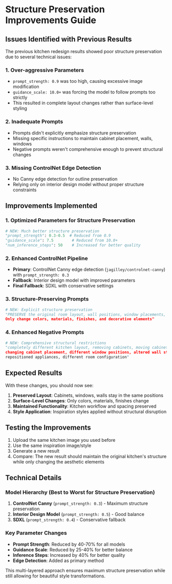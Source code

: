 # Structure Preservation Improvements Guide

## Issues Identified with Previous Results

The previous kitchen redesign results showed poor structure preservation due to several technical issues:

### 1. **Over-aggressive Parameters**
- `prompt_strength: 0.9` was too high, causing excessive image modification
- `guidance_scale: 10.0+` was forcing the model to follow prompts too strictly
- This resulted in complete layout changes rather than surface-level styling

### 2. **Inadequate Prompts**
- Prompts didn't explicitly emphasize structure preservation
- Missing specific instructions to maintain cabinet placement, walls, windows
- Negative prompts weren't comprehensive enough to prevent structural changes

### 3. **Missing ControlNet Edge Detection**
- No Canny edge detection for outline preservation
- Relying only on interior design model without proper structure constraints

## Improvements Implemented

### 1. **Optimized Parameters for Structure Preservation**
```python
# NEW: Much better structure preservation
"prompt_strength": 0.3-0.5  # Reduced from 0.9
"guidance_scale": 7.5        # Reduced from 10.0+
"num_inference_steps": 50    # Increased for better quality
```

### 2. **Enhanced ControlNet Pipeline**
- **Primary**: ControlNet Canny edge detection (`jagilley/controlnet-canny`) with `prompt_strength: 0.3`
- **Fallback**: Interior design model with improved parameters
- **Final Fallback**: SDXL with conservative settings

### 3. **Structure-Preserving Prompts**
```python
# NEW: Explicit structure preservation
"PRESERVE the original room layout, wall positions, window placements, and cabinet structure. 
Only change colors, materials, finishes, and decorative elements"
```

### 4. **Enhanced Negative Prompts**
```python
# NEW: Comprehensive structural restrictions
"completely different kitchen layout, removing cabinets, moving cabinets, 
changing cabinet placement, different window positions, altered wall structure, 
repositioned appliances, different room configuration"
```

## Expected Results

With these changes, you should now see:

1. **Preserved Layout**: Cabinets, windows, walls stay in the same positions
2. **Surface-Level Changes**: Only colors, materials, finishes change
3. **Maintained Functionality**: Kitchen workflow and spacing preserved
4. **Style Application**: Inspiration styles applied without structural disruption

## Testing the Improvements

1. Upload the same kitchen image you used before
2. Use the same inspiration image/style
3. Generate a new result
4. Compare: The new result should maintain the original kitchen's structure while only changing the aesthetic elements

## Technical Details

### Model Hierarchy (Best to Worst for Structure Preservation)
1. **ControlNet Canny** (`prompt_strength: 0.3`) - Maximum structure preservation
2. **Interior Design Model** (`prompt_strength: 0.5`) - Good balance
3. **SDXL** (`prompt_strength: 0.4`) - Conservative fallback

### Key Parameter Changes
- **Prompt Strength**: Reduced by 40-70% for all models
- **Guidance Scale**: Reduced by 25-40% for better balance
- **Inference Steps**: Increased by 40% for better quality
- **Edge Detection**: Added as primary method

This multi-layered approach ensures maximum structure preservation while still allowing for beautiful style transformations. 